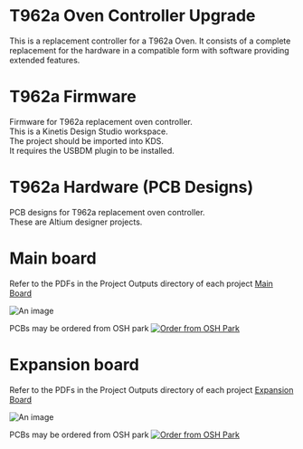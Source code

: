 # T962a Oven Controller Upgrade

This is a replacement controller for a T962a Oven.
It consists of a complete replacement for the hardware in a compatible form with software providing extended features.

# T962a Firmware

Firmware for T962a replacement oven controller.  
This is a Kinetis Design Studio workspace.   
The project should be imported into KDS.  
It requires the USBDM plugin to be installed.

# T962a Hardware (PCB Designs)

PCB designs for T962a replacement oven controller.  
These are Altium designer projects.  

Main board
====
Refer to the PDFs in the Project Outputs directory of each project  <a href="T962a/Project%20Outputs%20for%20T962a/T962a.PDF">Main Board</a>  

![An image](https://raw.githubusercontent.com/podonoghue/T962a_Oven_Controller/master/Hardware/T962a/T962a.png "Top Board Image")  

PCBs may be ordered from OSH park  <a href="https://oshpark.com/shared_projects/6fo8yskt"><img src="https://oshpark.com/assets/badge-5b7ec47045b78aef6eb9d83b3bac6b1920de805e9a0c227658eac6e19a045b9c.png" alt="Order from OSH Park"></a>  

Expansion board
====
Refer to the PDFs in the Project Outputs directory of each project  <a href="T962a_Panel/Project%20Outputs%20for%20T962a_Panel/T962a_Panel.PDF">Expansion Board</a>  

![An image](https://raw.githubusercontent.com/podonoghue/T962a_Oven_Controller/master/Hardware/T962a_Panel/T962a_Panel.png "Top Board Image")  

PCBs may be ordered from OSH park  <a href="https://oshpark.com/shared_projects/Ah5CUnAD"><img src="https://oshpark.com/assets/badge-5b7ec47045b78aef6eb9d83b3bac6b1920de805e9a0c227658eac6e19a045b9c.png" alt="Order from OSH Park"></a>  

